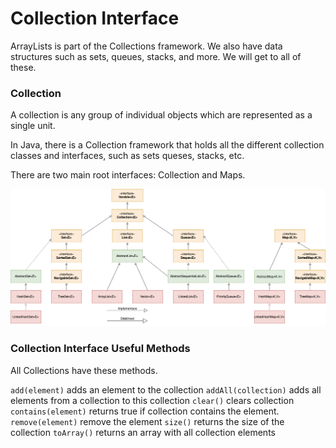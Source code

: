 # Collection Interface

ArrayLists is part of the Collections framework. We also have data structures such as sets, queues, stacks, and more. We will get to all of these.

### Collection

A collection is any group of individual objects which are represented as a single unit.

In Java, there is a Collection framework that holds all the different collection classes and interfaces, such as sets queses, stacks, etc.

There are two main root interfaces: Collection and Maps.

![img.png](img.png)

### Collection Interface Useful Methods

All Collections have these methods.

`add(element)` adds an element to the collection
`addAll(collection)` adds all elements from a collection to this collection 
`clear()` clears collection
`contains(element)` returns true if collection contains the element.
`remove(element)` remove the element
`size()` returns the size of the collection
`toArray()` returns an array with all collection elements